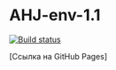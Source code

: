 # AHJ-env-1.1

[![Build status](https://ci.appveyor.com/api/projects/status/k2cr53tctftc8jec/branch/main?svg=true)](https://ci.appveyor.com/project/VavaIkelman/ahj-env-1-1/branch/main)

[Ссылка на GitHub Pages]